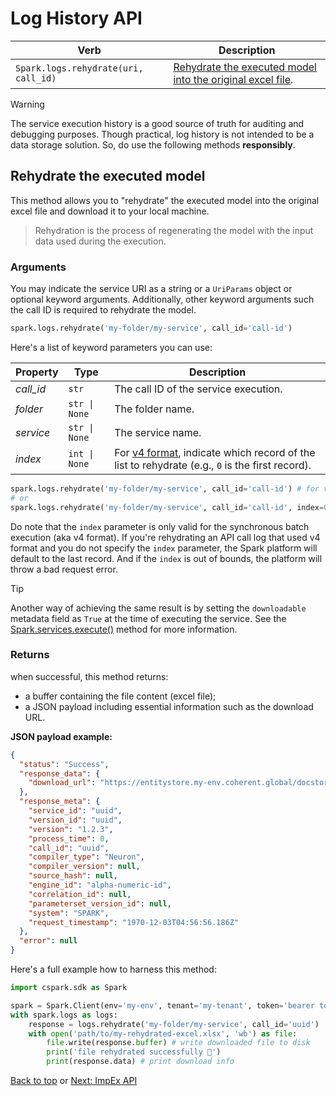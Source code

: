 <!-- markdownlint-disable-file MD024 -->

# Log History API

| Verb                                  | Description                                                                                 |
| ------------------------------------- | ------------------------------------------------------------------------------------------- |
| `Spark.logs.rehydrate(uri, call_id)`  | [Rehydrate the executed model into the original excel file](#rehydrate-the-executed-model). |

> [!WARNING]
> The service execution history is a good source of truth for auditing and debugging
> purposes. Though practical, log history is not intended to be a data storage solution.
> So, do use the following methods **responsibly**.

## Rehydrate the executed model

This method allows you to "rehydrate" the executed model into the original excel file
and download it to your local machine.

> Rehydration is the process of regenerating the model with the input data used
> during the execution.

### Arguments

You may indicate the service URI as a string or a `UriParams` object or optional keyword
arguments. Additionally, other keyword arguments such the call ID is required to
rehydrate the model.

```python
spark.logs.rehydrate('my-folder/my-service', call_id='call-id')
```

Here's a list of keyword parameters you can use:

| Property    | Type          | Description                           |
| ----------- | ------------- | ------------------------------------- |
| _call\_id_  | `str`         | The call ID of the service execution. |
| _folder_    | `str \| None` | The folder name.                      |
| _service_   | `str \| None` | The service name.                     |
| _index_     | `int \| None` | For [v4 format][v4-format], indicate which record of the list to rehydrate (e.g., `0` is the first record). |

```python
spark.logs.rehydrate('my-folder/my-service', call_id='call-id') # for v3 format
# or
spark.logs.rehydrate('my-folder/my-service', call_id='call-id', index=0) # for v4 format
```

Do note that the `index` parameter is only valid for the synchronous batch execution (aka v4 format).
If you're rehydrating an API call log that used v4 format and you do not specify the `index` parameter,
the Spark platform will default to the last record. And if the `index` is out of bounds, the platform will
throw a bad request error.

> [!TIP]
> Another way of achieving the same result is by setting the `downloadable` metadata
> field as `True` at the time of executing the service. See the
> [Spark.services.execute()](./services.md#execute-a-spark-service) method for more information.

### Returns

when successful, this method returns:

- a buffer containing the file content (excel file);
- a JSON payload including essential information such as the download URL.

**JSON payload example:**

```json
{
  "status": "Success",
  "response_data": {
    "download_url": "https://entitystore.my-env.coherent.global/docstore/api/v1/documents/versions/tokens/some-token/file.xlsx"
  },
  "response_meta": {
    "service_id": "uuid",
    "version_id": "uuid",
    "version": "1.2.3",
    "process_time": 0,
    "call_id": "uuid",
    "compiler_type": "Neuron",
    "compiler_version": null,
    "source_hash": null,
    "engine_id": "alpha-numeric-id",
    "correlation_id": null,
    "parameterset_version_id": null,
    "system": "SPARK",
    "request_timestamp": "1970-12-03T04:56:56.186Z"
  },
  "error": null
}
```

Here's a full example how to harness this method:

```python
import cspark.sdk as Spark

spark = Spark.Client(env='my-env', tenant='my-tenant', token='bearer token')
with spark.logs as logs:
    response = logs.rehydrate('my-folder/my-service', call_id='uuid')
    with open('path/to/my-rehydrated-excel.xlsx', 'wb') as file:
        file.write(response.buffer) # write downloaded file to disk
        print('file rehydrated successfully 🎉')
        print(response.data) # print download info
```

[Back to top](#log-history-api) or [Next: ImpEx API](./impex.md)

<!-- References -->

[v4-format]: https://docs.coherent.global/spark-apis/execute-api/execute-api-v4
